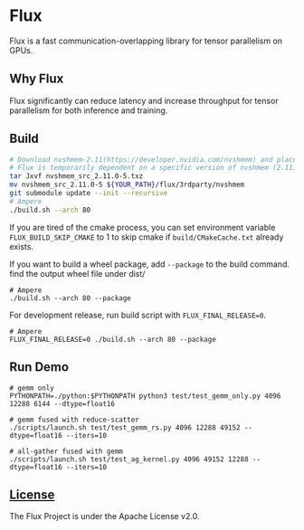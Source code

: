 # Flux

Flux is a fast communication-overlapping library for tensor parallelism on GPUs.


## Why Flux

Flux significantly can reduce latency and increase throughput for tensor parallelism for both inference and training.

## Build
```bash
# Download nvshmem-2.11(https://developer.nvidia.com/nvshmem) and place it to flux/3rdparty/nvshmem
# Flux is temporarily dependent on a specific version of nvshmem (2.11).
tar Jxvf nvshmem_src_2.11.0-5.txz
mv nvshmem_src_2.11.0-5 ${YOUR_PATH}/flux/3rdparty/nvshmem
git submodule update --init --recursive
# Ampere
./build.sh --arch 80

```

If you are tired of the cmake process, you can set environment variable `FLUX_BUILD_SKIP_CMAKE` to 1 to skip cmake if `build/CMakeCache.txt` already exists.

If you want to build a wheel package, add `--package` to the build command. find the output wheel file under dist/

```
# Ampere
./build.sh --arch 80 --package
```

For development release, run build script with `FLUX_FINAL_RELEASE=0`.

```
# Ampere
FLUX_FINAL_RELEASE=0 ./build.sh --arch 80 --package
```

## Run Demo
```
# gemm only
PYTHONPATH=./python:$PYTHONPATH python3 test/test_gemm_only.py 4096 12288 6144 --dtype=float16

# gemm fused with reduce-scatter
./scripts/launch.sh test/test_gemm_rs.py 4096 12288 49152 --dtype=float16 --iters=10

# all-gather fused with gemm
./scripts/launch.sh test/test_ag_kernel.py 4096 49152 12288 --dtype=float16 --iters=10
```



## [License](./LICENSE)

The Flux Project is under the Apache License v2.0.

